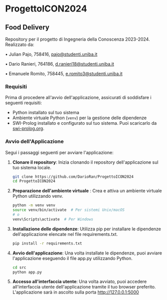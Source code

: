 # ProgettoICON2024

## Food Delivery

Repository per il progetto di Ingegneria della Conoscenza 2023-2024. Realizzato da:

• Julian Pajo, 758416, pajo@studenti.uniba.it

• Dario Ranieri, 764186, d.ranieri18@studenti.uniba.it

• Emanuele Romito, 758445, e.romito3@studenti.uniba.it



### Requisiti

Prima di procedere all'avvio dell'applicazione, assicurati di soddisfare i seguenti requisiti:

- Python installato sul tuo sistema
- Ambiente virtuale Python (`venv`) per la gestione delle dipendenze
- SWI-Prolog installato e configurato sul tuo sistema. Puoi scaricarlo da [swi-prolog.org](https://www.swi-prolog.org).

### Avvio dell'Applicazione

Segui i passaggi seguenti per avviare l'applicazione:

1. **Clonare il repository**: Inizia clonando il repository dell'applicazione sul tuo sistema locale.

   ```bash
   git clone https://github.com/DarioRan/ProgettoICON2024
   cd ProgettoICON2024
    ```
   
2. **Preparazione dell'ambiente virtuale** : Crea e attiva un ambiente virtuale Python utilizzando venv.
    ```bash
    python -m venv venv
    source venv/bin/activate  # Per sistemi Unix/macOS
    # o
    venv\Scripts\activate  # Per Windows
    ```
   
3. **Installazione delle dipendenze**: Utilizza pip per installare le dipendenze dell'applicazione elencate nel file requirements.txt.

    ```bash
    pip install -r requirements.txt
    ```
   
4. **Avvio dell'applicazione**: Una volta installate le dipendenze, puoi avviare l'applicazione eseguendo il file app.py utilizzando Python.

    ```bash
    cd src
    python app.py
    ```
5. **Accesso all'interfaccia utente**: Una volta avviato, puoi accedere all'interfaccia utente dell'applicazione tramite il tuo browser preferito. L'applicazione sarà in ascolto sulla porta http://127.0.0.1:5000

